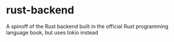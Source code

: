 # rust-backend
A spinoff of the Rust backend built in the official Rust programming language book, but uses tokio instead
